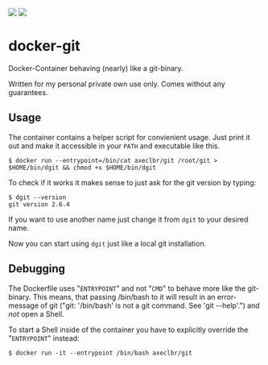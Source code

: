 [![](https://images.microbadger.com/badges/image/axeclbr/git.svg)](https://microbadger.com/images/axeclbr/git "Get your own image badge on microbadger.com")
[![](https://images.microbadger.com/badges/version/axeclbr/git.svg)](https://microbadger.com/images/axeclbr/git "Get your own version badge on microbadger.com")

# docker-git

Docker-Container behaving (nearly) like a git-binary.

Written for my personal private own use only. Comes without any guarantees.

## Usage

The container contains a helper script for convienient usage. Just print it out and make it accessible in your ``PATH`` and executable like this.

    $ docker run --entrypoint=/bin/cat axeclbr/git /root/git > $HOME/bin/dgit && chmod +x $HOME/bin/dgit

To check if it works it makes sense to just ask for the git version by typing:

    $ dgit --version
    git version 2.6.4

If you want to use another name just change it from ``dgit`` to your desired name.

Now you can start using ``dgit`` just like a local git installation.

## Debugging

The Dockerfile uses "``ENTRYPOINT``" and not "``CMD``" to behave more like the git-binary. This means, that passing /bin/bash to it will result in an error-message of git ("git: '/bin/bash' is not a git command. See 'git --help'.") and *not* open a Shell.

 To start a Shell inside of the container you have to explicitly override the "``ENTRYPOINT``" instead:

    $ docker run -it --entrypoint /bin/bash axeclbr/git
